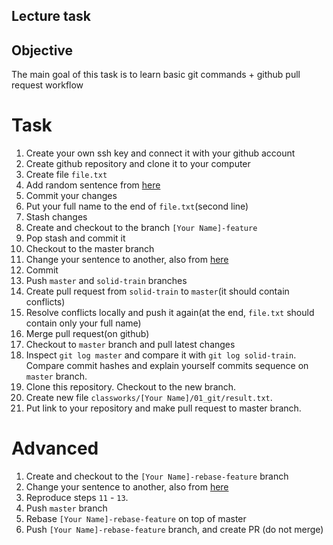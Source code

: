 ## Lecture task

## Objective

The main goal of this task is to learn basic git commands + github pull request workflow

# Task

1. Create your own ssh key and connect it with your github account
2. Create github repository and clone it to your computer
3. Create file `file.txt`
4. Add random sentence from [here](https://randomwordgenerator.com/sentence.php)
5. Commit your changes
7. Put your full name to the end of `file.txt`(second line)
8. Stash changes
9. Create and checkout to the branch `[Your Name]-feature`
10. Pop stash and commit it
11. Checkout to the master branch
12. Change your sentence to another, also from [here](https://randomwordgenerator.com/sentence.php)
13. Commit
14. Push `master` and `solid-train` branches
15. Create pull request from `solid-train` to `master`(it should contain conflicts)
16. Resolve conflicts locally and push it again(at the end, `file.txt` should contain only your full name)
18. Merge pull request(on github)
19. Checkout to `master` branch and pull latest changes
20. Inspect `git log master` and compare it with `git log solid-train`. Compare commit hashes and explain yourself commits sequence on `master` branch.
21. Clone this repository. Checkout to the new branch.
22. Create new file `classworks/[Your Name]/01_git/result.txt`.
23. Put link to your repository and make pull request to master branch.

# Advanced

1. Create  and checkout to the `[Your Name]-rebase-feature` branch
2. Change your sentence to another, also from [here](https://randomwordgenerator.com/sentence.php)
3. Reproduce steps `11` - `13`.
4. Push `master` branch
5. Rebase `[Your Name]-rebase-feature` on top of master
4. Push `[Your Name]-rebase-feature` branch, and create PR (do not merge)
